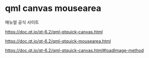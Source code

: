 # qml canvas mousearea
매뉴얼 공식 사이트

https://doc.qt.io/qt-6.2/qml-qtquick-canvas.html

https://doc.qt.io/qt-6.2/qml-qtquick-mousearea.html

https://doc.qt.io/qt-6.2/qml-qtquick-canvas.html#loadImage-method